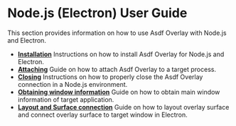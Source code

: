 # Node.js (Electron) User Guide
This section provides information on how to use Asdf Overlay with Node.js and Electron.

* **[Installation](./node/installation.md)** Instructions on how to install Asdf Overlay for Node.js and Electron.
* **[Attaching](./node/attaching.md)** Guide on how to attach Asdf Overlay to a target process.
* **[Closing](./node/closing.md)** Instructions on how to properly close the Asdf Overlay connection in a Node.js environment.
* **[Obtaining window information](./node/obtaining-window-info.md)** Guide on how to obtain main window information of target application.
* **[Layout and Surface connection](./node/layout-surface-connection.md)** Guide on how to layout overlay surface and connect overlay surface to target window in Electron.